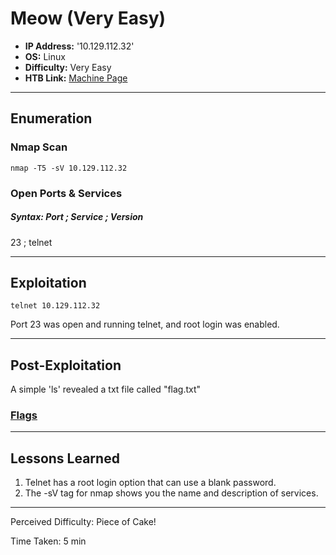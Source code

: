 # Meow (Very Easy)
- **IP Address:** '10.129.112.32'
- **OS:** Linux
- **Difficulty:** Very Easy
- **HTB Link:** [Machine Page](https://app.hackthebox.com/starting-point)

---

## Enumeration 

### Nmap Scan

```
nmap -T5 -sV 10.129.112.32
```

### Open Ports & Services
##### Syntax: Port ; Service ; Version

23 ; telnet

---

## Exploitation

```
telnet 10.129.112.32
```
Port 23 was open and running telnet, and root login was enabled.

---

## Post-Exploitation

A simple 'ls' revealed a txt file called "flag.txt"

### [Flags](https://github.com/tiankwock/htb-flags/blob/main/README.md#meow)

---

## Lessons Learned

1. Telnet has a root login option that can use a blank password.
2. The -sV tag for nmap shows you the name and description of services. 

---

Perceived Difficulty: Piece of Cake!  
 
Time Taken: 5 min
